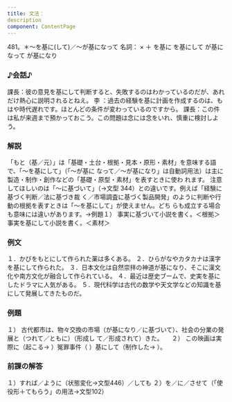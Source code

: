 ```yaml
---
title: 文法：
description
component: ContentPage
---
```



481。＊～を基に(して)／～が基になって
名詞： × ＋ を基に を基にして が基になって が基になり
### ♪会話♪
課長：彼の意見を基にして判断すると、失敗するのはわかっているのだが、あれだけ熱心に説明されるとねえ。 李 ：過去の経験を基に計画を作成するのは、もはや時代遅れです。ほとんどの条件が変わっているのですから。 課長：この件は私が来週まで預かっておこう。この問題は念には念をいれ、慎重に検討しよう。
### 解説
「もと（基／元）」は「基礎・土台・根拠・見本・原形・素材」を意味する語で、「～を基にして」（「～が基に なって／～が基になり」は自動詞用法）は主に製造・制作・創作などの「基礎・原型・素材」を表すときに使わ れます。
注意してほしいのは「～に基づいて」（→文型 344）との違いです。例えば「経験に基づく判断／法に基づき裁 く／市場調査に基づく製品開発」のように判断や行動の根拠を表すときは「～を基にして」が使えません。どち らも成立する場合も意味には違いがあります。→例題１）
事実に基づいて小説を書く。＜根拠＞ 事実を基にして小説を書く。＜素材＞
### 例文
１．かびをもとにして作られた薬は多くある。
２．ひらがなやカタカナは漢字を基にして作られた。
３．日本文化は自然崇拝の神道が基になり、そこに漢文化や南方文化が融合して作られている。
４．最近は歴史ブームで、史実を基にしたドラマに人気がある。
５．現代科学は古代の数学や天文学などの知識を基にして発展してきたものだ。
### 例題
１） 古代都市は、物々交換の市場（が基になり／に基づいて）、社会の分業の発展と（つれて／ともに）（形成し
て／形成されて）きた。    
２） この映画は実際に（起こる→ ）冤罪事件（ ）基にして（制作した→ ）。
### 前課の解答
１）すれば／ように（状態変化→文型446）／しても
２）を／に／させて（「使役形＋てもらう」の用法→文型102）
